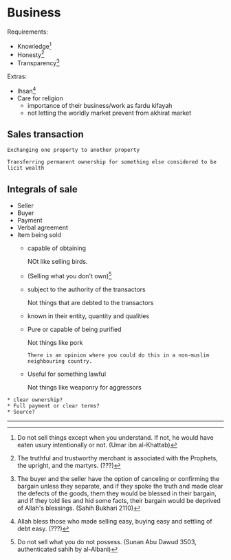 # Business

Requirements:
* Knowledge[^knowledge]
* Honesty[^honesty]
* Transparency[^transparency]

Extras:
* Ihsan[^ihsan]
* Care for religion
  * importance of their business/work as fardu kifayah
  * not letting the worldly market prevent from akhirat market

## Sales transaction

~~~admonish note title="Linguistic definition"
Exchanging one property to another property
~~~

~~~admonish note title="Fiqh definition"
Transferring permanent ownership for something else considered to be licit wealth
~~~

## Integrals of sale

* Seller
* Buyer
* Payment
* Verbal agreement
* Item being sold
  * capable of obtaining

    NOt like selling birds. 

  * (Selling what you don't own)[^whatyoudontown]

  * subject to the authority of the transactors

    Not things that are debted to the transactors

  * known in their entity, quantity and qualities

  * Pure or capable of being purified 

    Not things like pork

    ~~~admonish tip
    There is an opinion where you could do this in a non-muslim neighbouring country.
    ~~~

  * Useful for something lawful

    Not things like weaponry for aggressors

~~~admonish question
* clear ownership?
* Full payment or clear terms?
* Source?
~~~

---

[^knowledge]: Do not sell things except when you understand. If not, he would have eaten usury intentionally or not. (Umar ibn al-Khattab)

[^honesty]: The truthful and trustworthy merchant is associated with the Prophets, the upright, and the martyrs. (???)

[^transparency]: The buyer and the seller have the option of canceling or confirming the bargain unless they separate, and if they spoke the truth and made clear the defects of the goods, them they would be blessed in their bargain, and if they told lies and hid some facts, their bargain would be deprived of Allah's blessings. (Sahih Bukhari 2110)

[^ihsan]: Allah bless those who made selling easy, buying easy and settling of debt easy. (???)

[^whatyoudontown]: Do not sell what you do not possess. (Sunan Abu Dawud 3503, authenticated sahih by al-Albani)
